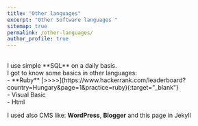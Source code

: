 ```yaml
---
title: "Other languages"
excerpt: "Other Software languages "
sitemap: true
permalink: /other-languages/
author_profile: true
---
```

<br>
I use simple **SQL** on a daily basis.<br>
I got to know some basics in other languages:<br>
- **Ruby** [>>>>](https://www.hackerrank.com/leaderboard?country=Hungary&page=1&practice=ruby){:target="_blank"}
<br>
- Visual Basic<br>
- Html<br>

I used also CMS like: **WordPress**, **Blogger** and this page in Jekyll<br>
